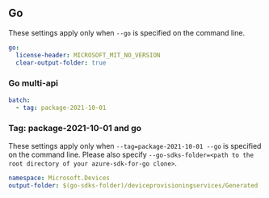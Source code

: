 ## Go

These settings apply only when `--go` is specified on the command line.

``` yaml $(go)
go:
  license-header: MICROSOFT_MIT_NO_VERSION
  clear-output-folder: true
```

### Go multi-api

``` yaml $(go) && $(multiapi)
batch:
  - tag: package-2021-10-01
```

### Tag: package-2021-10-01 and go

These settings apply only when `--tag=package-2021-10-01 --go` is specified on the command line.
Please also specify `--go-sdks-folder=<path to the root directory of your azure-sdk-for-go clone>`.

``` yaml $(tag) == 'package-2021-10-01' && $(go)
namespace: Microsoft.Devices
output-folder: $(go-sdks-folder)/deviceprovisioningservices/Generated
```
